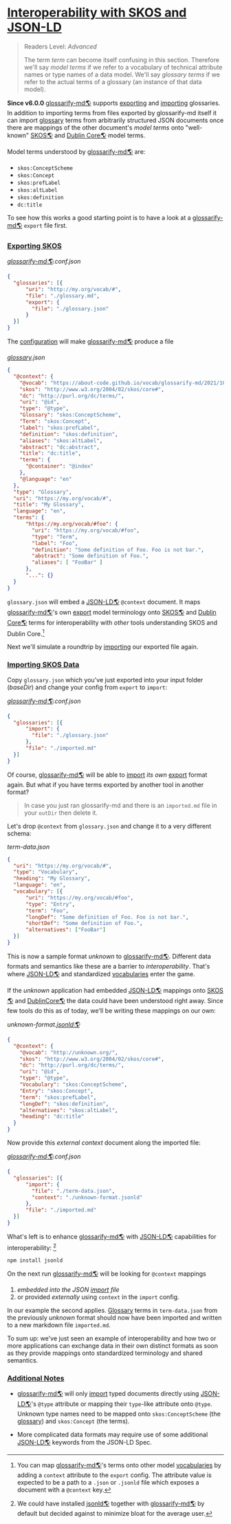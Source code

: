 # [Interoperability with SKOS and JSON-LD](#interoperability-with-skos-and-json-ld)

> Readers Level: *Advanced*
>
> The term *term* can become itself confusing in this section. Therefore we'll say *model terms* if we refer to a vocabulary of technical attribute names or type names of a data model. We'll say *glossary terms* if we refer to the actual terms of a glossary (an instance of that data model).

**Since v6.0.0** [glossarify-md🌎][1] supports [exporting][2] and [importing][3] glossaries. In addition to importing terms from files exported by glossarify-md itself it can import [glossary][4] terms from arbitrarily structured JSON documents once there are mappings of the other document's *model terms* onto "well-known" [SKOS🌎][5] and [Dublin Core🌎][6] model terms.

Model terms understood by [glossarify-md🌎][1] are:

*   `skos:ConceptScheme`
*   `skos:Concept`
*   `skos:prefLabel`
*   `skos:altLabel`
*   `skos:definition`
*   `dc:title`

To see how this works a good starting point is to have a look at a [glossarify-md🌎][1] `export` file first.

### [Exporting SKOS](#exporting-skos)

*[glossarify-md🌎][1].conf.json*

```json
{
  "glossaries": [{
      "uri": "http://my.org/vocab/#",
      "file": "./glossary.md",
      "export": {
        "file": "./glossary.json"
      }
  }]
}
```

The [configuration][7] will make [glossarify-md🌎][1] produce a file

*[glossary][4].json*

```json
{
  "@context": {
    "@vocab": "https://about-code.github.io/vocab/glossarify-md/2021/10/#",
    "skos": "http://www.w3.org/2004/02/skos/core#",
    "dc": "http://purl.org/dc/terms/",
    "uri": "@id",
    "type": "@type",
    "Glossary": "skos:ConceptScheme",
    "Term": "skos:Concept",
    "label": "skos:prefLabel",
    "definition": "skos:definition",
    "aliases": "skos:altLabel",
    "abstract": "dc:abstract",
    "title": "dc:title",
    "terms": {
      "@container": "@index"
    },
    "@language": "en"
  },
  "type": "Glossary",
  "uri": "https://my.org/vocab/#",
  "title": "My Glossary",
  "language": "en",
  "terms": {
      "https://my.org/vocab/#foo": {
        "uri": "https://my.org/vocab/#foo",
        "type": "Term",
        "label": "Foo",
        "definition": "Some definition of Foo. Foo is not bar.",
        "abstract": "Some definition of Foo.",
        "aliases": [ "FooBar" ]
      },
      "...": {}
  }
}
```

`glossary.json` will embed a [JSON-LD🌎][8] `@context` document. It maps [glossarify-md🌎][1]'s own [export][2] model terminology onto [SKOS🌎][5] and [Dublin Core🌎][6] terms for interoperability with *other* tools understanding SKOS and Dublin Core.[^1]

[^1]: You can map [glossarify-md🌎][1]'s terms onto other model [vocabularies][9] by adding a `context` attribute to the `export` config. The attribute value is expected to be a path to a `.json` or `.jsonld` file which exposes a document with a `@context` key.

Next we'll simulate a roundtrip by [importing][3] our exported file again.

### [Importing SKOS Data](#importing-skos-data)

Copy `glossary.json` which you've just exported into your input folder (*baseDir*) and change your config from `export` to `import`:

*[glossarify-md🌎][1].conf.json*

```json
{
  "glossaries": [{
      "import": {
        "file": "./glossary.json"
      },
      "file": "./imported.md"
  }]
}
```

Of course, [glossarify-md🌎][1] will be able to [import][3] *its own* [export][2] format again. But what if you have terms exported by another tool in another format?

> In case you just ran glossarify-md and there is an `imported.md` file in your `outDir` then delete it.

Let's drop `@context` from `glossary.json` and change it to a very different schema:

*term-data.json*

```json
{
  "uri": "https://my.org/vocab/#",
  "type": "Vocabulary",
  "heading": "My Glossary",
  "language": "en",
  "vocabulary": [{
      "uri": "https://my.org/vocab/#foo",
      "type": "Entry",
      "term": "Foo",
      "longDef": "Some definition of Foo. Foo is not bar.",
      "shortDef": "Some definition of Foo.",
      "alternatives": ["FooBar"]
  }]
}
```

This is now a sample format *unknown* to [glossarify-md🌎][1]. Different data formats and semantics like these are a barrier to *interoperability*. That's where [JSON-LD🌎][8] and standardized [vocabularies][9] enter the game.

If the *unknown* application had embedded [JSON-LD🌎][8] mappings onto [SKOS🌎][5] and [DublinCore🌎][6] the data could have been understood right away. Since few tools do this as of today, we'll be writing these mappings on our own:

*unknown-format.[jsonld🌎][10]*

```json
{
  "@context": {
    "@vocab": "http://unknown.org/",
    "skos": "http://www.w3.org/2004/02/skos/core#",
    "dc": "http://purl.org/dc/terms/",
    "uri": "@id",
    "type": "@type",
    "Vocabulary": "skos:ConceptScheme",
    "Entry": "skos:Concept",
    "term": "skos:prefLabel",
    "longDef": "skos:definition",
    "alternatives": "skos:altLabel",
    "heading": "dc:title"
  }
}
```

Now provide this *external context* document along the imported file:

*[glossarify-md🌎][1].conf.json*

```json
{
  "glossaries": [{
      "import": {
        "file": "./term-data.json",
        "context": "./unknown-format.jsonld"
      },
      "file": "./imported.md"
  }]
}
```

What's left is to enhance [glossarify-md🌎][1] with [JSON-LD🌎][8] capabilities for interoperability: [^2]

    npm install jsonld

[^2]: We could have installed [jsonld🌎][10] together with [glossarify-md🌎][1] by default but decided against to minimize bloat for the average user.

On the next run [glossarify-md🌎][1] will be looking for `@context` mappings

1.  *embedded into the JSON [import][3] file*
2.  or provided *externally* using `context` in the `import` config.

In our example the second applies. [Glossary][4] terms in `term-data.json` from the previously *unknown* format should now have been imported and written to a new markdown file `imported.md`.

To sum up: we've just seen an example of interoperability and how two or more applications can exchange data in their own distinct formats as soon as they provide mappings onto standardized terminology and shared semantics.

### [Additional Notes](#additional-notes)

*   [glossarify-md🌎][1] will only [import][3] typed documents directly using [JSON-LD🌎][8]'s `@type` attribute or mapping their `type`-like attribute onto `@type`. Unknown type names need to be mapped onto `skos:ConceptScheme` (the [glossary][4]) and  `skos:Concept` (the terms).

*   More complicated data formats may require use of some additional [JSON-LD🌎][8] keywords from the JSON-LD Spec.

[1]: https://github.com/about-code/glossarify-md "This project."

[2]: https://github.com/about-code/glossarify-md/tree/master/doc/export.md

[3]: https://github.com/about-code/glossarify-md/tree/master/doc/import.md

[4]: https://github.com/about-code/glossarify-md/tree/master/doc/glossary.md

[5]: http://w3.org/skos/ "With the Simple Knowledge Organization System (SKOS) the World Wide Web Consortium (W3C) has standardized a (meta-)vocabulary which is suited and intended for modeling Simple Knowledge Organization Systems such as Glossaries, Thesauri, Taxonomies or Word Nets."

[6]: http://purl.org/dc/terms/ "The Dublin Core Metadata Initiative."

[7]: https://github.com/about-code/glossarify-md/tree/master/conf/README.md

[8]: https://json-ld.org "JSON-LD is a standardized JSON document format for mapping system-specific terms of a JSON-based data format to well-know terms from public vocabularies."

[9]: ./glossary.md#vocabulary "A collection of terms which is uniquely identifiable."

[10]: https://npmjs.com/package/jsonld "A JavaScript implementation of JSON-LD."
